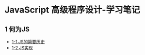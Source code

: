 # JavaScript 高级程序设计-学习笔记

## 1 何为JS

* [1-1 JS的简要历史](../4-JavaScript高级程序设计（第四版）/1-何为JS/1-JS的简要历史.md)
* [1-2 JS实现](../4-JavaScript高级程序设计（第四版）/1-何为JS/2-JS实现.md)
